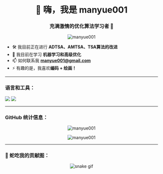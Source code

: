 <h1 align="center">👋 嗨，我是 manyue001</h1>
<h3 align="center">充满激情的优化算法学习者 🚀</h3>

<p align="center">
  <img src="https://komarev.com/ghpvc/?username=manyue001&label=Profile%20views&color=0e75b6&style=flat" alt="manyue001" />
</p>

- 🛠 我目前正在进行 **ADTSA、AMTSA、TSA算法的改进**
- 🌱 我目前在学习 **机器学习和高级优化**
- 📫 如何联系我 **manyue001@gmail.com**
- ⚡ 有趣的是，我喜欢**编码 + 绘画！**

---

<h3 align="left">语言和工具：</h3>

<p align="left">
  <img src="https://img.shields.io/badge/Python-3776AB?style=for-the-badge&logo=python&logoColor=white"/>
  <img src="https://img.shields.io/badge/MATLAB-0076A8?style=for-the-badge&logo=mathworks&logoColor=white"/>
</p>

---

<h3 align="left">GitHub 统计信息：</h3>

<p align="center">
  <img src="https://github-readme-stats-kg3dkhfbj-manyues-projects.vercel.app/api?username=manyue001&show_icons=true&theme=tokyonight" alt="manyue001" />
</p>

<p align="center">
  <img src="https://github-readme-stats-kg3dkhfbj-manyues-projects.vercel.app/api/top-langs/?username=manyue001&layout=compact&theme=tokyonight" alt="manyue001" />
</p>

---

<h3 align="left">🐍 蛇吃我的贡献图：</h3>

<p align="center">
  <img src="https://github.com/manyue001/manyue001/blob/output/github-contribution-grid-snake.gif?raw=true" alt="snake gif" />
</p>
